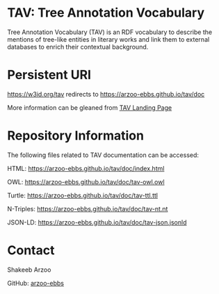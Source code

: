 # TAV: Tree Annotation Vocabulary

Tree Annotation Vocabulary (TAV) is an RDF vocabulary to describe the mentions of tree-like entities in literary works and link them to external databases to enrich their contextual background.

# Persistent URI

https://w3id.org/tav redirects to https://arzoo-ebbs.github.io/tav/doc

More information can be gleaned from [TAV Landing Page](https://arzoo-ebbs.github.io/tav) <br/>

# Repository Information

The following files related to TAV documentation can be accessed:

HTML: https://arzoo-ebbs.github.io/tav/doc/index.html   </br>

OWL: https://arzoo-ebbs.github.io/tav/doc/tav-owl.owl  </br>

Turtle: https://arzoo-ebbs.github.io/tav/doc/tav-ttl.ttl  </br>

N-Triples: https://arzoo-ebbs.github.io/tav/doc/tav-nt.nt  </br>

JSON-LD: https://arzoo-ebbs.github.io/tav/doc/tav-json.jsonld

# Contact

Shakeeb Arzoo </br>

GitHub: [arzoo-ebbs](https://github.com/arzoo-ebbs)
